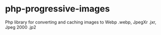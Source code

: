 # php-progressive-images
Php library for converting and caching images to Webp .webp, JpegXr .jxr, Jpeg 2000 .jp2
